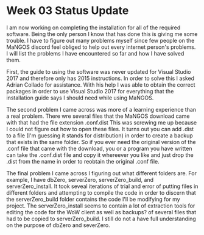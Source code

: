 # Week 03 Status Update

I am now working on completing the installation for all of the required software. Being the only person I know that has done this is giving me some trouble. I have to figure out 
many problems myself since few people on the MaNGOS discord feel obliged to help out every internet person's problems. I will list the problems I have encountered so far and how I
have solved them. 

First, the guide to using the software was never updated for Visual Studio 2017 and therefore only has 2015 instructions. In order to solve this I asked Adrian Collado for assistance.
With his help I was able to obtain the correct packages in order to use Visual Studio 2017 for everything that the installation guide says I should need while using MaNGOS.

The second problem I came across was more of a learning experience than a real problem. There wre several files that the MaNGOS download came with that had the file extension .conf.dist
This was screwing me up because I could not figure out how to open these files. It turns out you can add .dist to a file (I'm guessing it stands for distribution) in order to create a 
backup that exists in the same folder. So if you ever need the original version of the .conf file that came with the download, you or a program you have written can take the .conf.dist file
and copy it whereever you like and just drop the .dist from the name in order to reobtain the original .conf file.

The final problem I came across I figuring out what different folders are. For example, I have dbZero, serverZero, serverZero_build, and serverZero_install. It took seveal iterations of trial
and error of putting files in different folders and attempting to compile the code in order to discern that the serverZero_build folder contains the code I'll be modifying for my project. 
The serverZero_install seems to contain a lot of extraction tools for editing the code for the WoW client as well as backups? of several files that had to be copied to serverZero_build. I 
still do not a have full understanding on the purpose of dbZero and severZero.